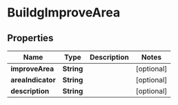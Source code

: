 

# BuildgImproveArea


## Properties

Name | Type | Description | Notes
------------ | ------------- | ------------- | -------------
**improveArea** | **String** |  |  [optional]
**areaIndicator** | **String** |  |  [optional]
**description** | **String** |  |  [optional]



